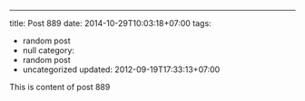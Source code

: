 ---
title: Post 889
date: 2014-10-29T10:03:18+07:00
tags:
  - random post
  - null
category:
  - random post
  - uncategorized
updated: 2012-09-19T17:33:13+07:00

This is content of post 889